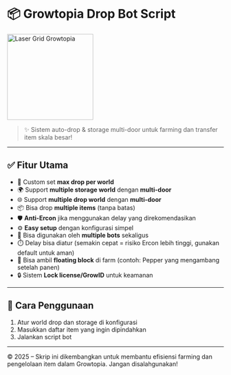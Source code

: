
# 📦 Growtopia Drop Bot Script

<img src="https://imgop.itemku.com/?q=10&url=https%3A%2F%2Fd1x91p7vw3vuq8.cloudfront.net%2Fitemku-upload%2F202152%2Foppzfvtuqoock72ov9jsjr_thumbnail.jpg&w=1033" width="200" alt="Laser Grid Growtopia" />

> ✨ Sistem auto-drop & storage multi-door untuk farming dan transfer item skala besar!

---

## ✅ Fitur Utama
- 🔢 Custom set **max drop per world**
- 🌍 Support **multiple storage world** dengan **multi-door**
- 🌐 Support **multiple drop world** dengan **multi-door**
- 📦 Bisa drop **multiple items** (tanpa batas)
- 🛡️ **Anti-Ercon** jika menggunakan delay yang direkomendasikan
- ⚙️ **Easy setup** dengan konfigurasi simpel
- 🤖 Bisa digunakan oleh **multiple bots** sekaligus
- ⏱️ Delay bisa diatur (semakin cepat = risiko Ercon lebih tinggi, gunakan default untuk aman)
- 🧲 Bisa ambil **floating block** di farm (contoh: Pepper yang mengambang setelah panen)
- 🔒 Sistem **Lock license/GrowID** untuk keamanan

---

## 🧾 Cara Penggunaan
1. Atur world drop dan storage di konfigurasi
2. Masukkan daftar item yang ingin dipindahkan
3. Jalankan script bot

---

© 2025 – Skrip ini dikembangkan untuk membantu efisiensi farming dan pengelolaan item dalam Growtopia. Jangan disalahgunakan!
